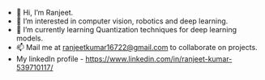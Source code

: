 - 👋 Hi, I’m Ranjeet.
- 👀 I’m interested in computer vision, robotics and deep learning.
- 🌱 I’m currently learning Quantization techniques for deep learning models.
- 📫 Mail me at ranjeetkumar16722@gmail.com to collaborate on projects.
- My linkedIn profile - https://www.linkedin.com/in/ranjeet-kumar-539710117/ 

<!---
rk800506/rk800506 is a ✨ special ✨ repository because its `README.md` (this file) appears on your GitHub profile.
You can click the Preview link to take a look at your changes.
--->
